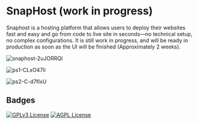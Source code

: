 # SnapHost  (work in progress)
Snaphost is a hosting platform that allows users to deploy their websites fast and easy and go from code to live site in seconds—no technical setup, no complex configurations.
It is still work in progress, and will be ready in production as soon as the UI will be finished (Approximately 2 weeks).

![snaphost-2uJORRQl](https://github.com/user-attachments/assets/d9016653-b88a-49d7-81f2-d58a69880eda)

![ps1-CLxO47Ii](https://github.com/user-attachments/assets/9c87f43e-6ddf-4bce-81c8-533bc994b5a1)

![ps2-C-d7fIxU](https://github.com/user-attachments/assets/6a0bfd50-4010-430e-a387-c1fe18f50b99)


## Badges

[![GPLv3 License](https://img.shields.io/badge/License-GPL%20v3-yellow.svg)](https://opensource.org/licenses/)
[![AGPL License](https://img.shields.io/badge/license-AGPL-blue.svg)](http://www.gnu.org/licenses/agpl-3.0)
